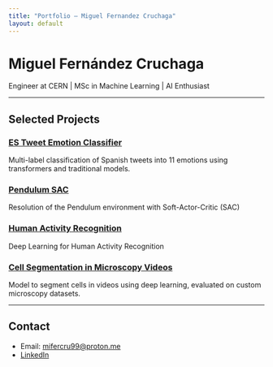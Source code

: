 ```yaml
---
title: "Portfolio – Miguel Fernandez Cruchaga"
layout: default
---
```

# Miguel Fernández Cruchaga

Engineer at CERN | MSc in Machine Learning | AI Enthusiast

---

## Selected Projects

### [ES Tweet Emotion Classifier](https://github.com/mifercru99/multilabel-tweet-emotions)
Multi-label classification of Spanish tweets into 11 emotions using transformers and traditional models.

### [Pendulum SAC](https://github.com/mifercru99/pendulum-sac)
Resolution of the Pendulum environment with Soft-Actor-Critic (SAC)

### [Human Activity Recognition](https://github.com/mifercru99/human-activity-recognition)
Deep Learning for Human Activity Recognition

### [Cell Segmentation in Microscopy Videos](https://github.com/mifercru99/cell-localization)
Model to segment cells in videos using deep learning, evaluated on custom microscopy datasets.

---

## Contact

- Email: mifercru99@proton.me
- [LinkedIn](https://www.linkedin.com/in/miguel-fernandez-cruchaga/)